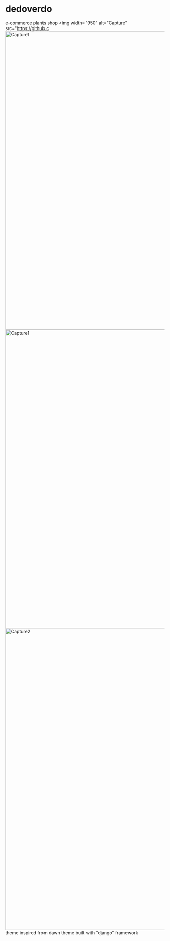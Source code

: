 # dedoverdo
e-commerce plants shop
<img width="950" alt="Capture" src="https://github.c<img width="939" alt="Capture1" src="https://github.com/Sekiro19/fasteza/assets/126336555/1610f340-e369-474a-bed6-c8c9e665b34a">
<img width="939" alt="Capture1" src="https://github.com/Sekiro19/fasteza/assets/126336555/6352ed9e-e8d6-49a2-8c45-f0a744710696">
<img width="950" alt="Capture2" src="https://github.com/Sekiro19/fasteza/assets/126336555/935e8abc-e499-4142-9afe-e3326d6fac93">
theme inspired from dawn theme
built with "django" framework
